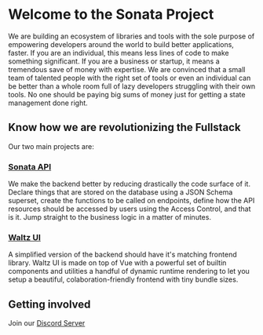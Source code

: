 # Welcome to the Sonata Project

We are building an ecosystem of libraries and tools with the sole purpose of empowering developers around the world to build better applications, faster. If you are an individual, this means less lines of code to make something significant. If you are a business or startup, it means a tremendous save of money with expertise. We are convinced that a small team of talented people with the right set of tools or even an individual can be better than a whole room full of lazy developers struggling with their own tools. No one should be paying big sums of money just for getting a state management done right.

## Know how we are revolutionizing the Fullstack

Our two main projects are:

### [Sonata API](https://github.com/sonata-api/sonata-api)

We make the backend better by reducing drastically the code surface of it. Declare things that are stored on the database using a JSON Schema superset, create the functions to be called on endpoints, define how the API resources should be accessed by users using the Access Control, and that is it. Jump straight to the business logic in a matter of minutes.

### [Waltz UI](https://github.com/sonata-api/waltz-ui)

A simplified version of the backend should have it's matching frontend library. Waltz UI is made on top of Vue with a powerful set of builtin components and utilities a handful of dynamic runtime rendering to let you setup a beautiful, colaboration-friendly frontend with tiny bundle sizes.


## Getting involved

Join our [Discord Server]()

